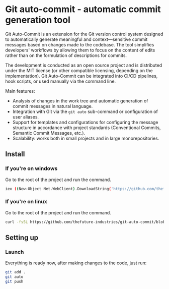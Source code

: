 # Git auto-commit - automatic commit generation tool

Git Auto-Commit is an extension for the Git version control system designed to automatically generate meaningful and context—sensitive commit messages based on changes made to the codebase. The tool simplifies developers' workflows by allowing them to focus on the content of edits rather than on the formulation of descriptions for commits.

The development is conducted as an open source project and is distributed under the MIT license (or other compatible licensing, depending on the implementation). Git Auto-Commit can be integrated into CI/CD pipelines, hook scripts, or used manually via the command line.

Main features:

-   Analysis of changes in the work tree and automatic generation of commit messages in natural language.
-   Integration with Git via the `git auto` sub-command or configuration of user aliases.
-   Support for templates and configurations for configuring the message structure in accordance with project standards (Conventional Commits, Semantic Commit Messages, etc.).
-   Scalability: works both in small projects and in large monorepositories.

## Install

### If you're on windows

Go to the root of the project and run the command.

```bash
iex ((New-Object Net.WebClient).DownloadString('https://github.com/thefuture-industries/git-auto-commit/blob/main/scripts/install-windows-auto-commit.ps1?raw=true'))
```

### If you're on linux

Go to the root of the project and run the command.

```bash
curl -fsSL https://github.com/thefuture-industries/git-auto-commit/blob/main/scripts/install-linux-auto-commit.sh?raw=true | bash
```

## Setting up

### Launch

Everything is ready now, after making changes to the code, just run:

```bash
git add .
git auto
git push
```
